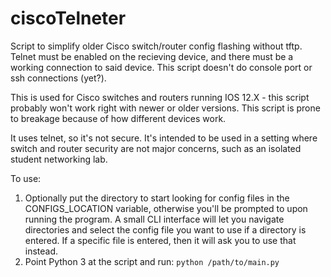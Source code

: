 # ciscoTelneter
Script to simplify older Cisco switch/router config flashing without tftp. Telnet must be enabled on the recieving device, and there must be a working connection to said device. This script doesn't do console port or ssh connections (yet?).

This is used for Cisco switches and routers running IOS 12.X - this script probably won't work right with newer or older versions. This script is prone to breakage because of how different devices work.

It uses telnet, so it's not secure. It's intended to be used in a setting where switch and router security are not major concerns, such as an isolated student networking lab.  

To use: 

1. Optionally put the directory to start looking for config files in the CONFIGS_LOCATION variable, otherwise you'll be prompted to upon running the program. A small CLI interface will let you navigate directories and select the config file you want to use if a directory is entered. If a specific file is entered, then it will ask you to use that instead.
2. Point Python 3 at the script and run: `python /path/to/main.py`
